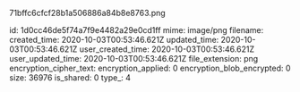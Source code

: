 71bffc6cfcf28b1a506886a84b8e8763.png

id: 1d0cc46de5f74a7f9e4482a29e0cd1ff
mime: image/png
filename: 
created_time: 2020-10-03T00:53:46.621Z
updated_time: 2020-10-03T00:53:46.621Z
user_created_time: 2020-10-03T00:53:46.621Z
user_updated_time: 2020-10-03T00:53:46.621Z
file_extension: png
encryption_cipher_text: 
encryption_applied: 0
encryption_blob_encrypted: 0
size: 36976
is_shared: 0
type_: 4